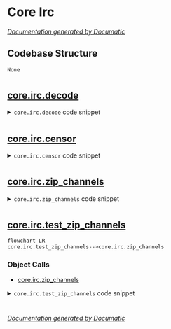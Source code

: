 # Core Irc

[_Documentation generated by Documatic_](https://www.documatic.com)

<!---Documatic-section-Codebase Structure-start--->
## Codebase Structure

<!---Documatic-block-system_architecture-start--->
```mermaid
None
```
<!---Documatic-block-system_architecture-end--->

# #
<!---Documatic-section-Codebase Structure-end--->

<!---Documatic-section-core.irc.decode-start--->
## [core.irc.decode](6-core_irc.md#core.irc.decode)

<!---Documatic-section-decode-start--->
<!---Documatic-block-core.irc.decode-start--->
<details>
	<summary><code>core.irc.decode</code> code snippet</summary>

```python
def decode(txt):
    for codec in ('utf-8', 'iso-8859-1', 'shift_jis', 'cp1252'):
        try:
            return txt.decode(codec)
        except UnicodeDecodeError:
            continue
    return txt.decode('utf-8', 'ignore')
```
</details>
<!---Documatic-block-core.irc.decode-end--->
<!---Documatic-section-decode-end--->

# #
<!---Documatic-section-core.irc.decode-end--->

<!---Documatic-section-core.irc.censor-start--->
## [core.irc.censor](6-core_irc.md#core.irc.censor)

<!---Documatic-section-censor-start--->
<!---Documatic-block-core.irc.censor-start--->
<details>
	<summary><code>core.irc.censor</code> code snippet</summary>

```python
def censor(text, censored_strings=None):
    text = re.sub('[\n\r]+', ' ', text)
    if not censored_strings:
        return text
    words = map(re.escape, censored_strings)
    pattern = '(%s)' % '|'.join(words)
    text = re.sub(pattern, '[censored]', text)
    return text
```
</details>
<!---Documatic-block-core.irc.censor-end--->
<!---Documatic-section-censor-end--->

# #
<!---Documatic-section-core.irc.censor-end--->

<!---Documatic-section-core.irc.zip_channels-start--->
## [core.irc.zip_channels](6-core_irc.md#core.irc.zip_channels)

<!---Documatic-section-zip_channels-start--->
<!---Documatic-block-core.irc.zip_channels-start--->
<details>
	<summary><code>core.irc.zip_channels</code> code snippet</summary>

```python
def zip_channels(channels):
    channels.sort(key=lambda x: ' ' not in x)
    chans = []
    keys = []
    for channel in channels:
        if ' ' in channel:
            (chan, key) = channel.split(' ')
            chans.append(chan)
            keys.append(key)
        else:
            chans.append(channel)
    chans = ','.join(chans)
    if keys:
        return [chans, ','.join(keys)]
    else:
        return [chans]
```
</details>
<!---Documatic-block-core.irc.zip_channels-end--->
<!---Documatic-section-zip_channels-end--->

# #
<!---Documatic-section-core.irc.zip_channels-end--->

<!---Documatic-section-core.irc.test_zip_channels-start--->
## [core.irc.test_zip_channels](6-core_irc.md#core.irc.test_zip_channels)

<!---Documatic-section-test_zip_channels-start--->
```mermaid
flowchart LR
core.irc.test_zip_channels-->core.irc.zip_channels
```

### Object Calls

* [core.irc.zip_channels](6-core_irc.md#core.irc.zip_channels)

<!---Documatic-block-core.irc.test_zip_channels-start--->
<details>
	<summary><code>core.irc.test_zip_channels</code> code snippet</summary>

```python
def test_zip_channels():
    assert zip_channels(['#a', '#b c', '#d']) == ['#b,#a,#d', 'c']
    assert zip_channels(['#a', '#b']) == ['#a,#b']
```
</details>
<!---Documatic-block-core.irc.test_zip_channels-end--->
<!---Documatic-section-test_zip_channels-end--->

# #
<!---Documatic-section-core.irc.test_zip_channels-end--->

[_Documentation generated by Documatic_](https://www.documatic.com)